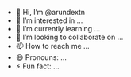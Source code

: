 - 👋 Hi, I’m @arundextn
- 👀 I’m interested in ...
- 🌱 I’m currently learning ...
- 💞️ I’m looking to collaborate on ...
- 📫 How to reach me ...
- 😄 Pronouns: ...
- ⚡ Fun fact: ...

<!---
arundextn/arundextn is a ✨ special ✨ repository because its `README.md` (this file) appears on your GitHub profile.
You can click the Preview link to take a look at your changes.
--->
